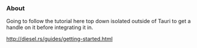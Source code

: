 ### About

Going to follow the tutorial here top down isolated outside of Tauri to get a handle on it before integrating it in.

http://diesel.rs/guides/getting-started.html

